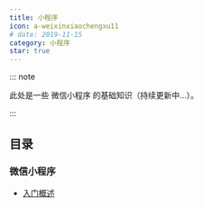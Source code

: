 ```yaml
---
title: 小程序
icon: a-weixinxiaochengxu11
# date: 2019-11-15
category: 小程序
star: true
---
```


::: note

此处是一些 微信小程序 的基础知识（持续更新中...）。

:::

<!-- more -->

## 目录

### 微信小程序

- [入门概述](/notes/wechat/get-started/README.md)
